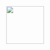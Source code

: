 <div id="header">
  <img src="https://media.giphy.com/media/h408T6Y5GfmXBKW62l/giphy.gif" width="100"/>
</div>

<!--
**Facem404/Facem404** is a ✨ _special_ ✨ repository because its `README.md` (this file) appears on your GitHub profile.

Here are some ideas to get you started:

- 🔭 I’m currently working on ...
- 🌱 I’m currently learning ...
- 👯 I’m looking to collaborate on ...
- 🤔 I’m looking for help with ...
- 💬 Ask me about ...
- 📫 How to reach me: ...
- 😄 Pronouns: ...
- ⚡ Fun fact: ...
-->
